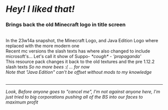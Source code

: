 # <i>Hey! I liked that!</i>
<h3>Brings back the old Minecraft logo in title screen</h3><br>
In the 23w14a snapshot, the Minecraft Logo, and Java Edition Logo where replaced with the more modern one<br>
Recent mc versions the slash texts has where also changed to include microsoft's... Let's call it show of Suppo- <i>*cough* - 'propaganda'</i><br>
This resource pack changes it back to the old textures and the pre 1.12.2 slash texts <i>So no more bees :( ... for now</i><br>
<i>Note that "Java Edition" can't be offset without mods to my knowledge</i><br><br>
<hr>
<i>Look, Before anyone goes to "cancel me", I'm not against anyone here, I'm just tried to big corporations pushing all of the BS into our faces to maximum profit</i>
